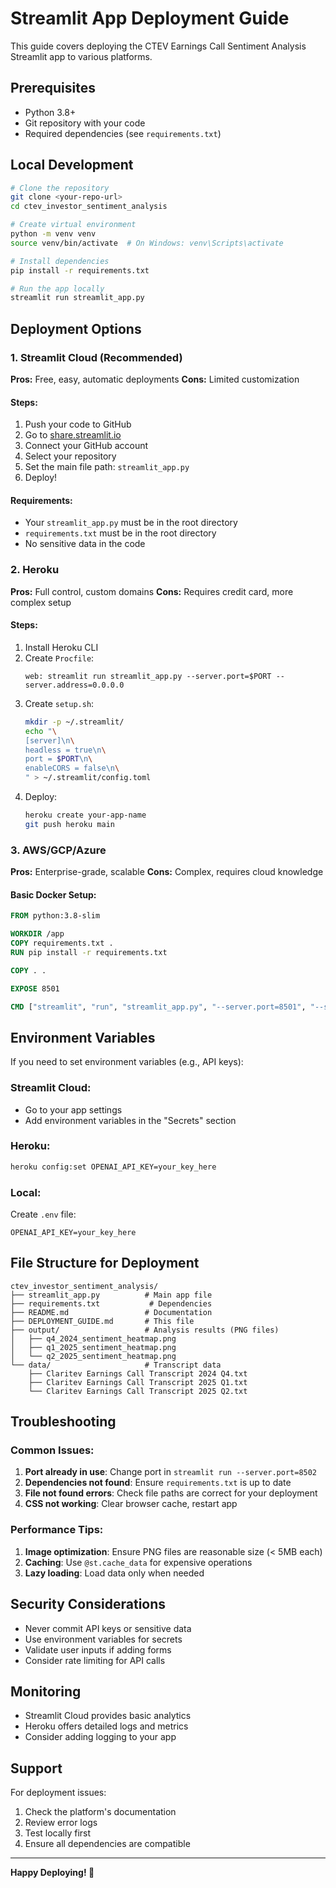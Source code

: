 # Streamlit App Deployment Guide

This guide covers deploying the CTEV Earnings Call Sentiment Analysis Streamlit app to various platforms.

## Prerequisites

- Python 3.8+
- Git repository with your code
- Required dependencies (see `requirements.txt`)

## Local Development

```bash
# Clone the repository
git clone <your-repo-url>
cd ctev_investor_sentiment_analysis

# Create virtual environment
python -m venv venv
source venv/bin/activate  # On Windows: venv\Scripts\activate

# Install dependencies
pip install -r requirements.txt

# Run the app locally
streamlit run streamlit_app.py
```

## Deployment Options

### 1. Streamlit Cloud (Recommended)

**Pros:** Free, easy, automatic deployments
**Cons:** Limited customization

#### Steps:
1. Push your code to GitHub
2. Go to [share.streamlit.io](https://share.streamlit.io)
3. Connect your GitHub account
4. Select your repository
5. Set the main file path: `streamlit_app.py`
6. Deploy!

#### Requirements:
- Your `streamlit_app.py` must be in the root directory
- `requirements.txt` must be in the root directory
- No sensitive data in the code

### 2. Heroku

**Pros:** Full control, custom domains
**Cons:** Requires credit card, more complex setup

#### Steps:
1. Install Heroku CLI
2. Create `Procfile`:
   ```
   web: streamlit run streamlit_app.py --server.port=$PORT --server.address=0.0.0.0
   ```
3. Create `setup.sh`:
   ```bash
   mkdir -p ~/.streamlit/
   echo "\
   [server]\n\
   headless = true\n\
   port = $PORT\n\
   enableCORS = false\n\
   " > ~/.streamlit/config.toml
   ```
4. Deploy:
   ```bash
   heroku create your-app-name
   git push heroku main
   ```

### 3. AWS/GCP/Azure

**Pros:** Enterprise-grade, scalable
**Cons:** Complex, requires cloud knowledge

#### Basic Docker Setup:
```dockerfile
FROM python:3.8-slim

WORKDIR /app
COPY requirements.txt .
RUN pip install -r requirements.txt

COPY . .

EXPOSE 8501

CMD ["streamlit", "run", "streamlit_app.py", "--server.port=8501", "--server.address=0.0.0.0"]
```

## Environment Variables

If you need to set environment variables (e.g., API keys):

### Streamlit Cloud:
- Go to your app settings
- Add environment variables in the "Secrets" section

### Heroku:
```bash
heroku config:set OPENAI_API_KEY=your_key_here
```

### Local:
Create `.env` file:
```env
OPENAI_API_KEY=your_key_here
```

## File Structure for Deployment

```
ctev_investor_sentiment_analysis/
├── streamlit_app.py          # Main app file
├── requirements.txt           # Dependencies
├── README.md                 # Documentation
├── DEPLOYMENT_GUIDE.md       # This file
├── output/                   # Analysis results (PNG files)
│   ├── q4_2024_sentiment_heatmap.png
│   ├── q1_2025_sentiment_heatmap.png
│   └── q2_2025_sentiment_heatmap.png
└── data/                     # Transcript data
    ├── Claritev Earnings Call Transcript 2024 Q4.txt
    ├── Claritev Earnings Call Transcript 2025 Q1.txt
    └── Claritev Earnings Call Transcript 2025 Q2.txt
```

## Troubleshooting

### Common Issues:

1. **Port already in use**: Change port in `streamlit run --server.port=8502`
2. **Dependencies not found**: Ensure `requirements.txt` is up to date
3. **File not found errors**: Check file paths are correct for your deployment
4. **CSS not working**: Clear browser cache, restart app

### Performance Tips:

1. **Image optimization**: Ensure PNG files are reasonable size (< 5MB each)
2. **Caching**: Use `@st.cache_data` for expensive operations
3. **Lazy loading**: Load data only when needed

## Security Considerations

- Never commit API keys or sensitive data
- Use environment variables for secrets
- Validate user inputs if adding forms
- Consider rate limiting for API calls

## Monitoring

- Streamlit Cloud provides basic analytics
- Heroku offers detailed logs and metrics
- Consider adding logging to your app

## Support

For deployment issues:
1. Check the platform's documentation
2. Review error logs
3. Test locally first
4. Ensure all dependencies are compatible

---

**Happy Deploying! 🚀**

